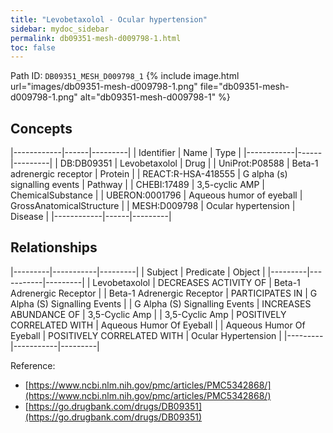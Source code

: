 ```yaml
---
title: "Levobetaxolol - Ocular hypertension"
sidebar: mydoc_sidebar
permalink: db09351-mesh-d009798-1.html
toc: false 
---
```



Path ID: `DB09351_MESH_D009798_1`
{% include image.html url="images/db09351-mesh-d009798-1.png" file="db09351-mesh-d009798-1.png" alt="db09351-mesh-d009798-1" %}

## Concepts

|------------|------|---------|
| Identifier | Name | Type    |
|------------|------|---------|
| DB:DB09351 | Levobetaxolol | Drug |
| UniProt:P08588 | Beta-1 adrenergic receptor | Protein |
| REACT:R-HSA-418555 | G alpha (s) signalling events | Pathway |
| CHEBI:17489 | 3,5-cyclic AMP | ChemicalSubstance |
| UBERON:0001796 | Aqueous humor of eyeball | GrossAnatomicalStructure |
| MESH:D009798 | Ocular hypertension | Disease |
|------------|------|---------|

## Relationships

|---------|-----------|---------|
| Subject | Predicate | Object  |
|---------|-----------|---------|
| Levobetaxolol | DECREASES ACTIVITY OF | Beta-1 Adrenergic Receptor |
| Beta-1 Adrenergic Receptor | PARTICIPATES IN | G Alpha (S) Signalling Events |
| G Alpha (S) Signalling Events | INCREASES ABUNDANCE OF | 3,5-Cyclic Amp |
| 3,5-Cyclic Amp | POSITIVELY CORRELATED WITH | Aqueous Humor Of Eyeball |
| Aqueous Humor Of Eyeball | POSITIVELY CORRELATED WITH | Ocular Hypertension |
|---------|-----------|---------|

Reference: 
  - [https://www.ncbi.nlm.nih.gov/pmc/articles/PMC5342868/](https://www.ncbi.nlm.nih.gov/pmc/articles/PMC5342868/)
  - [https://go.drugbank.com/drugs/DB09351](https://go.drugbank.com/drugs/DB09351)
